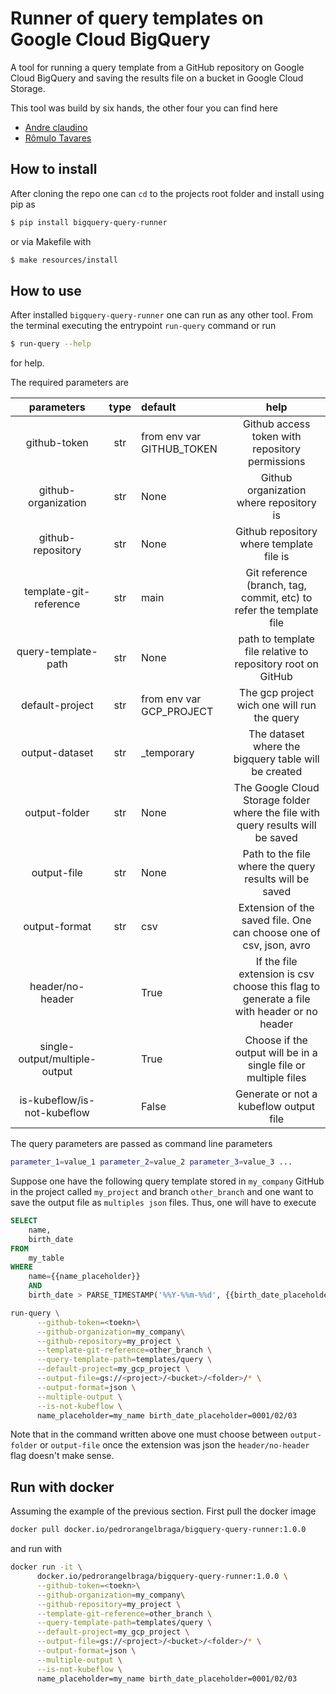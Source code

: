 # Runner of query templates on Google Cloud BigQuery
A tool for running a query template from a GitHub repository 
on Google Cloud BigQuery and saving the results file on a bucket in 
Google Cloud Storage.

This tool was build by six hands, the other four you can find here
- [Andre claudino](https://github.com/andreclaudino) 
- [Rômulo Tavares](https://github.com/tavaresrft)

## How to install
After cloning the repo one can ```cd``` to the projects root folder and install
using pip as

```bash
$ pip install bigquery-query-runner
```
or via Makefile with
```bash
$ make resources/install
```

## How to use
After installed ```bigquery-query-runner``` one can run as any other tool. From the terminal executing the entrypoint
```run-query```
command or run 

```bash
$ run-query --help 
```
for help.

The required parameters are 

|          parameters           | type | default                   |                                           help                                            |
|:-----------------------------:|:----:|:--------------------------|:-----------------------------------------------------------------------------------------:|
|         github-token          | str  | from env var GITHUB_TOKEN |                      Github access token with repository permissions                      |
|      github-organization      | str  | None                      |                          Github organization where repository is                          |
|       github-repository       | str  | None                      |                         Github repository where template file is                          |
|    template-git-reference     | str  | main                      |            Git reference (branch, tag, commit, etc) to refer the template file            |
|      query-template-path      | str  | None                      |                path to template file relative to repository root on GitHub                |
|        default-project        | str  | from env var GCP_PROJECT  |                        The gcp project wich one will run the query                        |
|        output-dataset         | str  | _temporary                |                   The dataset where the bigquery table will be created                    |               
|         output-folder         | str  | None                      |      The Google Cloud Storage folder where the file with query results will be saved      |
|          output-file          | str  | None                      |                  Path to the file where the query results will be saved                   |
|         output-format         | str  | csv                       |            Extension of the saved file. One can choose one of csv, json, avro             |
|       header/no-header        |      | True                      | If the file extension is csv choose this flag to generate a file with header or no header |
| single-output/multiple-output |      | True                      |              Choose if the output will be in a single file or multiple files              |              |
|  is-kubeflow/is-not-kubeflow  | |False|                          Generate or not a kubeflow output file                           |

The query parameters are passed as command line parameters
```bash
parameter_1=value_1 parameter_2=value_2 parameter_3=value_3 ... 
```
Suppose one have the following query template stored in ```my_company``` GitHub in the project called ```my_project``` 
and branch ```other_branch``` and one want to save the output file as ```multiples json``` files. Thus, one will have 
to execute
```sql
SELECT
    name,
    birth_date
FROM
    my_table
WHERE
    name={{name_placeholder}}
    AND
    birth_date > PARSE_TIMESTAMP('%%Y-%%m-%%d', {{birth_date_placeholder}})
```

```bash
run-query \
      --github-token=<toekn>\
      --github-organization=my_company\
      --github-repository=my_project \
      --template-git-reference=other_branch \
      --query-template-path=templates/query \
      --default-project=my_gcp_project \
      --output-file=gs://<project>/<bucket>/<folder>/* \
      --output-format=json \
      --multiple-output \
      --is-not-kubeflow \
      name_placeholder=my_name birth_date_placeholder=0001/02/03
```

Note that in the command written above one must choose between ```output-folder``` or ```output-file``` once the 
extension was json the ```header/no-header``` flag doesn't make sense.

## Run with docker

Assuming the example of the previous section. First pull the docker image 

```bash
docker pull docker.io/pedrorangelbraga/bigquery-query-runner:1.0.0
```

and run with
```bash
docker run -it \
      docker.io/pedrorangelbraga/bigquery-query-runner:1.0.0 \
      --github-token=<toekn>\
      --github-organization=my_company\
      --github-repository=my_project \
      --template-git-reference=other_branch \
      --query-template-path=templates/query \
      --default-project=my_gcp_project \
      --output-file=gs://<project>/<bucket>/<folder>/* \
      --output-format=json \
      --multiple-output \
      --is-not-kubeflow \
      name_placeholder=my_name birth_date_placeholder=0001/02/03
```
